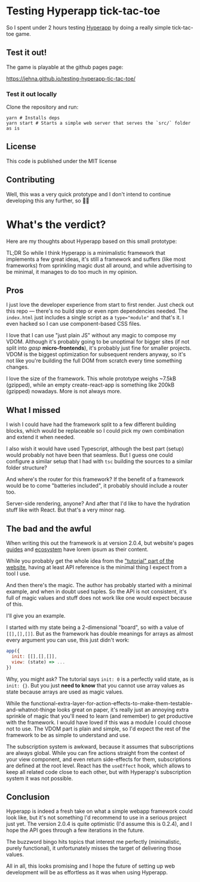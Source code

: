 # Testing Hyperapp tick-tac-toe

So I spent under 2 hours testing [Hyperapp](https://hyperapp.dev/) by doing a
really simple tick-tac-toe game.

## Test it out!

The game is playable at the github pages page:

https://jehna.github.io/testing-hyperapp-tic-tac-toe/

### Test it out locally

Clone the repository and run:

```
yarn # Installs deps
yarn start # Starts a simple web server that serves the `src/` folder as is
```

## License

This code is published under the MIT license

## Contributing

Well, this was a very quick prototype and I don't intend to continue developing
this any further, so 🤷‍♀️

# What's the verdict?

Here are my thoughts about Hyperapp based on this small prototype:

TL;DR So while I think Hyperapp is a minimalistic framework that implements a
few great ideas, it's still a framework and suffers (like most frameworks) from
sprinkling magic dust all around, and while advertising to be minimal, it
manages to do too much in my opinion.

## Pros

I just love the developer experience from start to first render. Just check out
this repo — there's no build step or even npm dependencies needed. The
`index.html` just includes a single script as a `type="module"` and that's it. I
even hacked so I can use component-based CSS files.

I love that I can use "just plain JS" without any magic to compose my VDOM.
Although it's probably going to be unoptimal for bigger sites (if not split
into _gasp_ **micro-frontends**), it's probably just fine for smaller projects.
VDOM is the biggest optimization for subsequent renders anyway, so it's not like
you're building the full DOM from scratch every time something changes.

I love the size of the framework. This whole prototype weighs ~7.5kB (gzipped),
while an empty create-react-app is something like 200kB (gzipped) nowadays. More
is not always more.

## What I missed

I wish I could have had the framework split to a few different building blocks,
which would be replaceable so I could pick my own combination and extend it when
needed.

I also wish it would have used Typescript, although the best part (setup) would
probably not have been that seamless. But I guess one could configure a similar
setup that I had with `tsc` building the sources to a similar folder structure?

And where's the router for this framework? If the benefit of a framework would
be to come "batteries included", it probably should include a router too.

Server-side rendering, anyone? And after that I'd like to have the hydration
stuff like with React. But that's a very minor nag.

## The bad and the awful

When writing this out the framework is at version 2.0.4, but website's pages
[guides](https://hyperapp.dev/guides) and
[ecosystem](https://hyperapp.dev/ecosystem) have lorem ipsum as their content.

While you probably get the whole idea from the ["tutorial" part of the
website](https://hyperapp.dev/tutorial), having at least API reference is the
minimal thing I expect from a tool I use.

And then there's the magic. The author has probably started with a minimal
example, and when in doubt used tuples. So the API is not consistent, it's full
of magic values and stuff does not work like one would expect because of this.

I'll give you an example.

I started with my state being a 2-dimensional "board", so with a value of
`[[],[],[]]`. But as the framework has double meanings for arrays as almost
every argument you can use, this just didn't work:

```js
app({
  init: [[],[],[]],
  view: (state) => ...
})
```

Why, you might ask? The tutorial says `init: 0` is a perfectly valid state, as
is `init: {}`. But you just **need to know** that you cannot use array values as
state because arrays are used as magic values.

While the
functional-extra-layer-for-action-effects-to-make-them-testable-and-whatnot-thinge
looks great on paper, it's really just an annoying extra sprinkle of magic that
you'll need to learn (and remember) to get productive with the framework. I
would have loved if this was a module I could choose not to use. The VDOM part
is plain and simple, so I'd expect the rest of the framework to be as simple to
understand and use.

The subscription system is awkward, because it assumes that subscriptions are
always global. While you can fire actions straight from the context of your view
component, and even return side-effects for them, subscriptions are defined at
the root level. React has the `useEffect` hook, which allows to keep all related
code close to each other, but with Hyperapp's subscription system it was not
possible.

## Conclusion

Hyperapp is indeed a fresh take on what a simple webapp framework could look
like, but it's not something I'd recommend to use in a serious project just yet.
The version 2.0.4 is quite optimistic (I'd assume this is 0.2.4), and I hope the
API goes through a few iterations in the future.

The buzzword bingo hits topics that interest me perfectly (minimalistic, purely
functional), it unfortunately misses the target of delivering those values.

All in all, this looks promising and I hope the future of setting up web
development will be as effortless as it was when using Hyperapp.
